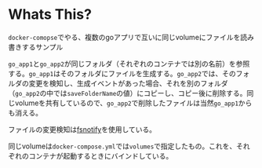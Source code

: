# Whats This?

`docker-comopse`でやる、複数のgoアプリで互いに同じvolumeにファイルを読み書きするサンプル

`go_app1`と`go_app2`が同じフォルダ（それぞれのコンテナでは別の名前）を参照する。`go_app1`はそのフォルダにファイルを生成する。`go_app2`では、そのフォルダの変更を検知し、生成イベントがあった場合、それを別のフォルダ（`go_app2`の中では`saveFolderName`の値）にコピーし、コピー後に削除する。同じvolumeを共有しているので、`go_app2`で削除したファイルは当然`go_app1`からも消える。

ファイルの変更検知は[fsnotify](https://github.com/fsnotify/fsnotify)を使用している。

同じvolumeは`docker-compose.yml`では`volumes`で指定したもの。これを、それぞれのコンテナが起動するときにバインドしている。